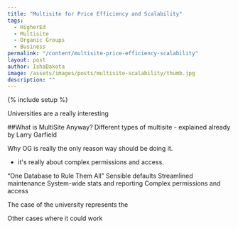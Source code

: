 ```yaml
---
title: "Multisite for Price Efficiency and Scalability"
tags:
  - HigherEd
  - Multisite
  - Organic Groups
  - Business
permalink: "/content/multisite-price-efficiency-scalability"
layout: post
author: IshaDakota
image: /assets/images/posts/multisite-scalability/thumb.jpg
description: ""
---
```


{% include setup %}

Universities are a really interesting 

##What is MultiSite Anyway?
Different types of multisite - explained already by Larry Garfield

Why OG is really the only reason way should be doing it.
 - it's really about complex permissions and access.
 

“One Database to Rule Them All”
Sensible defaults
Streamlined maintenance
System-wide stats and reporting
Complex permissions and access

The case of the university
represents the 

Other cases where it could work





